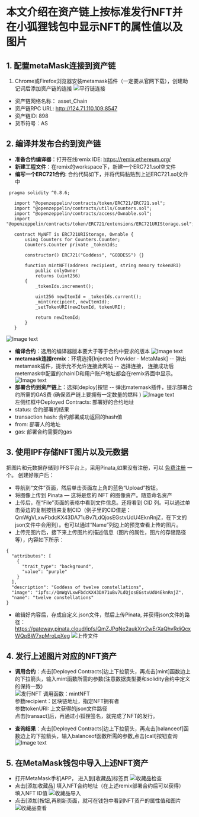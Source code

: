 # 本文介绍在资产链上按标准发行NFT并在小狐狸钱包中显示NFT的属性值以及图片

## 1. 配置metaMask连接到资产链
1.  Chrome或Firefox浏览器安装metamask插件（一定要从官网下载），创建助记词后添加资产链的连接 
![平行链连接](/resources/metamask_connection.png)  

- 资产链网络名称： asset_Chain  
- 资产链RPC URL: http://124.71.110.109:8547  
- 资产链ID: 898  
- 货币符号：AS 

## 2. 编译并发布合约到资产链
 - **准备合约编译器**：打开在线remix IDE:  https://remix.ethereum.org/ 
 - **新建工程文件**：在remix的workspace下，新建一个ERC721.sol空文件  
 - **编写一个ERC721合约**: 合约代码如下，并将代码黏贴到上述ERC721.sol文件中  
```
 pragma solidity ^0.8.6;

   import "@openzeppelin/contracts/token/ERC721/ERC721.sol";
   import "@openzeppelin/contracts/utils/Counters.sol";
   import "@openzeppelin/contracts/access/Ownable.sol";
   import "@openzeppelin/contracts/token/ERC721/extensions/ERC721URIStorage.sol";

   contract MyNFT is ERC721URIStorage, Ownable {
       using Counters for Counters.Counter;
       Counters.Counter private _tokenIds;

       constructor() ERC721("Goddess", "GODDESS") {}

       function mintNFT(address recipient, string memory tokenURI)
           public onlyOwner
           returns (uint256)
       {
           _tokenIds.increment();

           uint256 newItemId = _tokenIds.current();
           _mint(recipient, newItemId);
           _setTokenURI(newItemId, tokenURI);

           return newItemId;
       }
   }
```
![Image text](/resources/remix1.png) 
- **编译合约**：选用的编译器版本要大于等于合约中要求的版本
![Image text](/resources/remix2.png)  
- **metamask连接remix**：环境选择[Injected Provider - MetaMask] --  弹出metamask插件，提示允不允许连接此网站 -- 选择连接， 连接成功后metemask中配置的chainID和用户账户地址都会在remix界面中显示。  
![Image text](/resources/remix3.png)   
- **部署合约到资产链上**：选择[deploy]按钮 -- 弹出matemask插件，提示部署合约所需的GAS费 (确保资产链上要拥有一定数量的燃料 )
![Image text](/resources/remix4.png)   
左侧红框中Deployed Contracts:  部署好的合约地址  
- status: 合约部署的结果  
- transaction hash: 合约部署成功返回的hash值  
- from: 部署人的地址  
- gas: 部署合约需要的gas  

## 3. 使用IPF存储NFT图片以及元数据
把图片和元数据存储到IPFS平台上，采用Pinata,如果没有注册，可以 [免费注册](https://app.pinata.cloud/) 一个。
创建好账户后：
- 导航到“文件”页面，然后单击页面左上角的蓝色“Upload”按钮。
- 将图像上传到 Pinata — 这将是您的 NFT 的图像资产。随意命名资产
- 上传后，在“File”页面的表格中看到文件信息。还将看到 CID 列。可以通过单击旁边的复制按钮来复制CID（例子里的CID值是：QmWgVLxwFbdcKX43DA71uBv7LdQjosEGstvUdU4EknRnjZ，在下文的json文件中会用到）。也可以通过“Name”列边上的预览查看上传的图片。
- 上传完图片后，接下来上传图片的描述信息（图片的属性，图片的存储路径等），内容如下所示：
```
{
  "attributes": [
    {
      "trait_type": "background",
      "value": "purple"
    }
  ],
  "description": "Goddess of twelve constellations",
  "image": "ipfs://QmWgVLxwFbdcKX43DA71uBv7LdQjosEGstvUdU4EknRnjZ",
  "name": "twelve constellations"
}
```
- 编辑好内容后，存成自定义.json文件，然后上传Pinata, 并获得json文件的路径：https://gateway.pinata.cloud/ipfs/QmZJPqNe2aukXrr2wErXaQhvRdiQcxWQpBW7xpMroLpXeg 
![上传文件](/resources/NFT_METAMASK.png) 

## 4. 发行上述图片对应的NFT资产
- **调用合约**：点击[Deployed Contracts]边上下拉箭头，再点击[mint]函数边上的下拉箭头，输入mint函数所需的参数(注意数据类型要和solidity合约中定义的保持一致)    
![发行NFT](/resources/Create_NFT.png) 
调用函数：mintNFT  
参数recipient：区块链地址，指定NFT拥有者  
参数tokenURI: 上文获得的json文件路径  
点击[transact]后，再通过小狐狸签名，就完成了NFT的发行。

- **查询结果**：点击[Deployed Contracts]边上下拉箭头，再点击[balanceof]函数边上的下拉箭头，输入balanceof函数所需的参数,点击[call]按钮查询  
![Image text](/resources/remix6.png)  

## 5. 在MetaMask钱包中导入上述NFT资产
- 打开MetaMask手机APP， 进入到[收藏品]标签页
![收藏品检查](/resources/MetaMast_NFT_Check.jpg) 
- 点击[添加收藏品]
填入NFT合约地址（在上述remix部署合约后可以获得）  
填入NFT ID值 
![收藏品导入](/resources/MetaMast_NFT_Import.jpg) 
- 点击[添加]按钮,再刷新页面，就可在钱包中看到NFT资产的属性值和图片
![收藏品查看](/resources/MetaMast_NFT_Show.jpg) 
